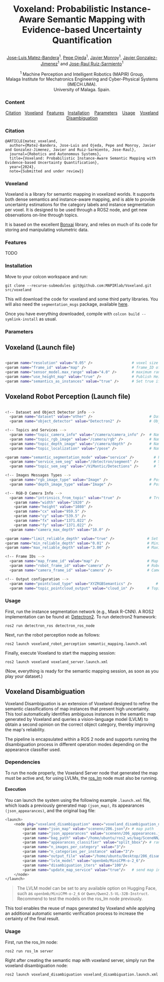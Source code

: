 # <p align="center"> Voxeland: Probabilistic Instance-Aware Semantic Mapping with Evidence-based Uncertainty Quantification </p>

<p align="center"> <a href="https://mapir.isa.uma.es/mapirwebsite/?p=1792">Jose-Luis Matez-Bandera</a><sup>1</sup>, <a href="https://mapir.isa.uma.es/mapirwebsite/?p=1638">Pepe Ojeda</a><sup>1</sup>, <a href="https://mapir.isa.uma.es/mapirwebsite/?p=1438">Javier Monroy</a><sup>1</sup>, <a href="http://mapir.isa.uma.es/jgonzalez">Javier Gonzalez-Jimenez</a><sup>1</sup> and <a href="https://mapir.isa.uma.es/mapirwebsite/?p=1366">Jose-Raul Ruiz-Sarmiento</a><sup>1</sup></p>

<p align="center"> <sup>1</sup> Machine Perception and Intelligent Robotics (MAPIR) Group,<br/> Malaga Institute for Mechatronics Engineering and Cyber-Physical Systems (IMECH.UMA).<br/> University of Malaga. Spain. </p>

### Content
<p align="center"> <a href="#citation">Citation</a>&nbsp;&nbsp;&nbsp;<a href="#voxeland">Voxeland</a>&nbsp;&nbsp;&nbsp;<a href="#features">Features</a>&nbsp;&nbsp;&nbsp;<a href="#installation">Installation</a>&nbsp;&nbsp;&nbsp; <a href="#parameters">Parameters</a>&nbsp;&nbsp;&nbsp; <a href="#usage">Usage</a>&nbsp;&nbsp;&nbsp; <a href="#voxeland-disambiguation">Voxeland Disambiguation</a></p></p>

### Citation
<pre><code>@ARTICLE{matez_voxeland,
  author={Matez-Bandera, Jose-Luis and Ojeda, Pepe and Monroy, Javier and Gonzalez-Jimenez, Javier and Ruiz-Sarmiento, Jose-Raul},
  journal={Robotics and Autonomous Systems}, 
  title={Voxeland: Probabilistic Instance-Aware Semantic Mapping with Evidence-based Uncertainty Quantification}, 
  year={2024},
  note={Submitted and under review}}
</code></pre>


### Voxeland
Voxeland is a library for semantic mapping in voxelized worlds. It supports both dense semantics and instance-aware mapping, and is able to provide uncertainty estimations for the category labels and instance segmentation per voxel. It is designed to be used through a ROS2 node, and get new observations on-line through topics.

It is based on the excellent [Bonxai](https://github.com/facontidavide/Bonxai) library, and relies on much of its code for storing and manipulating volumetric data.

### Features
TODO

### Installation
Move to your colcon workspace and run:

```git clone --recurse-submodules git@github.com:MAPIRlab/Voxeland.git src/voxeland```

This will download the code for voxeland and some third party libraries. You will also need the `segmentation_msgs` package, available [here](https://github.com/MAPIRlab/instance_segmentation).

Once you have everything downloaded, compile with `colcon build --symlink-install` as usual.

### Parameters

## Voxeland (Launch file)
```bash

<param name="resolution" value="0.05" />                  # voxel size (in meters)
<param name="frame_id" value="map" />                     # frame_ID of the map (typically, it is "map")          
<param name="sensor_model.max_range" value="4.0" />       # maximum range of the ray to integrate information
<param name="use_height_map" value="true" />              # Publish Height colormap on Resulting VoxelGrid
<param name="semantics_as_instances" value="true" />      # Set true if considering instances in the semantic map (as explained in Voxeland's paper).
```

## Voxeland Robot Perception  (Launch file)

```bash

<!-- Dataset and Object Detector info -->
  <param name="dataset" value="other" />                          # Dataset name, to be used in modules/data_standarization.py to standarize input data.
  <param name="object_detector" value="Detectron2" />             # Object detector name, to be used in modules/data_standarization.py to standarize semantics.

<!-- Topics and Services -->
  <param name="topic_camera_info" value="/camera/camera_info" />  # Name of the topic where camera intrinsics is published (camera_info). Only necessary if intrisincs_from_topic is true.
  <param name="topic_rgb_image" value="/camera/rgb" />            # Name of the RGB images topic.
  <param name="topic_depth_image" value="/camera/depth" />        # Name of the depth images topic.
  <param name="topic_localization" value="/pose" />               # Name of the PoseWithCovarianceStamped messages topic.

<param name="semantic_segmentation_mode" value="service" />		    # Possible values: "topic" or "service", depending how the object detection method works
  <param name="service_sem_seg" value="/detectron/segment" />	    # Service name for semantic segmentation. Used if semantic_segmentation_mode="service"
  <param name="topic_sem_seg" value="/ViMantic/Detections" />	    # Topic name for semantic segmentation. Used if semantic_segmentation_mode="topic"

<!-- Images Messages Types -->
  <param name="rgb_image_type" value="Image" />                   # Possible values: "CompressedImage" or "Image", depending on the message type of the topic_rgb_image
  <param name="depth_image_type" value="Image" />                 # Possible values: "CompressedImage" or "Image", depending on the message type of the topic_depth_image

<!-- RGB-D Camera Info -->
  <param name="intrinsics_from_topic" value="true" />             # True if intrinsics published in the camera_info topic, otherwise, set to False and set intrinsics manually.
    <param name="width" value="1920" />
    <param name="height" value="1080" />
    <param name="cx" value="959.5" />
    <param name="cy" value="539.5" />
    <param name="fx" value="1371.022" />
    <param name="fy" value="1371.022" />
  <param name="camera_max_depth" value="10.0" />

<param name="limit_reliable_depth" value="true" />               # Set to true to limit the maximum reliable data from depth sensor.
<param name="min_reliable_depth" value="0.01" />                 # Minimum depth to accept points.
<param name="max_reliable_depth" value="3.00" />                 # Maximum depth to accept points.

<!-- Frame IDs -->
  <param name="map_frame_id" value="map" />                      # Map frame id
  <param name="robot_frame_id" value="camera" />                 # Robot frame id (if exists, otherwise, set equal to camera frame id)
  <param name="camera_frame_id" value="camera" />                # Camera frame id

<!-- Output configuration -->
  <param name="pointcloud_type" value="XYZRGBSemantics" />			 # Possible values: "XYZ", "XYZRGB", "XYZSemantics" and "XYZRGBSemantics".
  <param name="topic_pointcloud_output" value="cloud_in" />      # Topic where the processed PointCloud2 is published, and from which Voxeland will use as input for the mapping.  
```


### Usage

First, run the instance segmentation network (e.g., Mask R-CNN). A ROS2 implementation can be found at: [Detectron2](https://github.com/MAPIRlab/Detectron2_ros). To run detectron2 framework:

`ros2 run detectron_ros detectron_ros_node`

Next, run the robot perception node as follows:

`ros2 launch voxeland_robot_perception semantic_mapping.launch.xml`

Finally, execute Voxeland to start the mapping session:

`ros2 launch voxeland voxeland_server.launch.xml`

(Now, everything is ready for the semantic mapping session, as soon as you play your dataset.)

## Voxeland Disambiguation

Voxeland Disambiguation is an extension of Voxeland designed to refine the semantic classifications of map instances that present high uncertainty. This tool automatically identifies ambiguous instances in the semantic map generated by Voxeland and queries a vision-language model (LVLM) to obtain a second opinion on the correct object category, thereby improving the map's reliability.

The pipeline is encapsulated within a ROS 2 node and supports running the disambiguation process in different operation modes depending on the appearance classifier used. 

### Dependencies

To run the node properly, the Voxeland Server node that generated the map must be active and, for using LVLMs, the [ros_lm](https://github.com/MAPIRlab/ros_lm) node must also be running.

#### Execution
You can launch the system using the following example `.launch.xml` file, which loads a previously generated map `(json_map)`, its appearances `(json_appearances)`, and the original bag file:

```bash
<launch>
    <node pkg="voxeland_disambiguation" exec="voxeland_disambiguation_node" name="voxeland_disambiguation_split_bbox">
        <param name="json_map" value="scenenn/206.json"/> # map path
        <param name="json_appearances" value="scenenn/206_appearances.json"/> # map appearances path
        <param name="bag_path" value="/home/ubuntu/ros2_ws/bag/SceneNN/to_ros/ROS2_bags/206/206.db3"/>  # scene rosbag path
        <param name="appearances_classifier" value="split_bbox"/> # random, split, bbox, split_bbox
        <param name="n_images_per_category" value="3"/>
        <param name="n_categories_per_instance" value="3"/>
        <param name="output_file" value="/home/ubuntu/Desktop/206_disambiguated.json"/>
        <param name="lvlm_model" value="openbmb/MiniCPM-o-2_6"/>
        <param name="disambiguation_iters" value="100"/> 
        <param name="update_map_service" value="true"/>   # send map info back to Voxeland Server
    </node>
</launch>
```

>The LVLM model can be set to any available option on Hugging Face, such as `openbmb/MiniCPM-o-2_6` or `Qwen/Qwen2.5-VL-32B-Instruct`. Recommend to test the models on the ros_lm node previously.

This tool enables the reuse of maps generated by Voxeland while applying an additional automatic semantic verification process to increase the certainty of the final result.

### Usage

First, run the ros_lm node:

`ros2 run ros_lm server`

Right after creating the semantic map with voxeland server, simply run the voxeland disambiguation node:

`ros2 launch voxeland_disambiguation voxeland_disambiguation.launch.xml`


